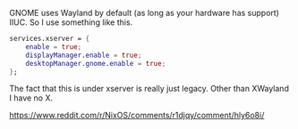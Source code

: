 GNOME uses Wayland by default (as long as your hardware has support) IIUC. So I use something like this.

```nix
services.xserver = {
	enable = true;
	displayManager.enable = true;
	desktopManager.gnome.enable = true;
};
```

The fact that this is under xserver is really just legacy. Other than XWayland I have no X.

https://www.reddit.com/r/NixOS/comments/r1djqy/comment/hly6o8i/
